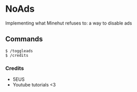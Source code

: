 # NoAds
Implementing what Minehut refuses to: a way to disable ads

## Commands
```
$ /toggleads
$ /credits
```
### Credits
* 5EUS
* Youtube tutorials <3
